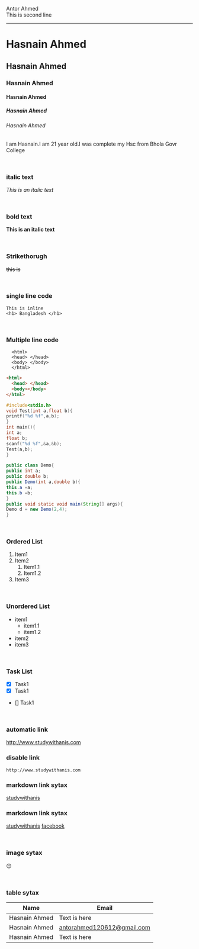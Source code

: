 <!--markdown tutorial-->

Antor Ahmed<br/>
This is second line

---

# Hasnain Ahmed

## Hasnain Ahmed

### Hasnain Ahmed

#### Hasnain Ahmed

##### Hasnain Ahmed

###### Hasnain Ahmed

<p>I am Hasnain.I am 21 year old.I was complete my Hsc from Bhola Govr College</p>

<br/>

### italic text

_This is an italic text_

<br/>

### bold text

**This is an italic text**

<br/>

### Strikethorugh

~~this is~~

<br/>

### single line code

`This is inline`  
`<h1> Bangladesh </h1>`

<br/>

### Multiple line code

```
  <html>
  <head> </head>
  <body> </body>
  </html>
```

```html
<html>
  <head> </head>
  <body></body>
</html>
```

```C
#include<stdio.h>
void Test(int a,float b){
printf("%d %f",a,b);
}
int main(){
int a;
float b;
scanf("%d %f",&a,&b);
Test(a,b);
}

```

```Java
public class Demo{
public int a;
public double b;
public Demo(int a,double b){
this.a =a;
this.b =b;
}
public void static void main(String[] args){
Demo d = new Demo(2,4);
}
```

<br/>

### Ordered List

1. Item1
2. Item2
   1. Item1.1
   2. Item1.2
3. Item3

<br/>

### Unordered List

- item1
  - item1.1
  - item1.2
- item2
- item3

<br/>

### Task List

- [x] Task1
- [x] Task1
- [] Task1

<br/>

### automatic link

http://www.studywithanis.com

### disable link

`http://www.studywithanis.com`

### markdown link sytax

[studywithanis](http://www.studywithanis.com)

### markdown link sytax

[studywithanis][websitelink]
[facebook][facebooklink]

<br/>

### image sytax

<!-- ![profile](./images/me.jpg) -->

😊

<br/>

### table sytax

| Name         | Email                  |
| ------------ | ---------------------- |
| Hasnain Ahmed | Text is here           |
| Hasnain Ahmed |antorahmed120612@gmail.com|
|Hasnain Ahmed | Text is here           |

<!-- all link is here -->

[websitelink]: http://www.studywithanis.com
[facebooklink]: https://www.facebook.com/studywithanis

